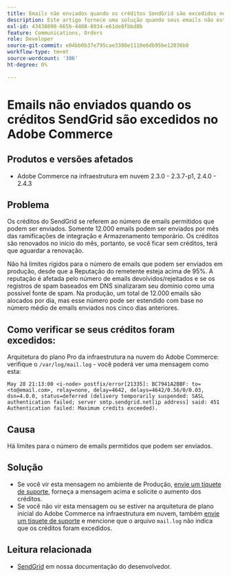 ```yaml
---
title: Emails não enviados quando os créditos SendGrid são excedidos no Adobe Commerce
description: Este artigo fornece uma solução quando seus emails não estão sendo enviados porque você excedeu o limite de créditos do SendGrid no Adobe Commerce.
exl-id: 43438890-665b-4408-8034-e61de8fbbd8b
feature: Communications, Orders
role: Developer
source-git-commit: e04bb0b37e795cae3380e1110e6db95be12036b0
workflow-type: tm+mt
source-wordcount: '306'
ht-degree: 0%

---
```


# Emails não enviados quando os créditos SendGrid são excedidos no Adobe Commerce

## Produtos e versões afetados

* Adobe Commerce na infraestrutura em nuvem 2.3.0 - 2.3.7-p1, 2.4.0 - 2.4.3

## Problema

Os créditos do SendGrid se referem ao número de emails permitidos que podem ser enviados. Somente 12.000 emails podem ser enviados por mês das ramificações de integração e Armazenamento temporário. Os créditos são renovados no início do mês, portanto, se você ficar sem créditos, terá que aguardar a renovação.

Não há limites rígidos para o número de emails que podem ser enviados em produção, desde que a Reputação do remetente esteja acima de 95%. A reputação é afetada pelo número de emails devolvidos/rejeitados e se os registros de spam baseados em DNS sinalizaram seu domínio como uma possível fonte de spam. Na produção, um total de 12.000 emails são alocados por dia, mas esse número pode ser estendido com base no número médio de emails enviados nos cinco dias anteriores.

## Como verificar se seus créditos foram excedidos:

Arquitetura do plano Pro da infraestrutura na nuvem do Adobe Commerce: verifique o `/var/log/mail.log` - você poderá ver uma mensagem como esta:

`May 28 21:13:00 <i-node> postfix/error[21335]: BC7941A2BBF: to=<to@email.com>, relay=none, delay=4642, delays=4642/0.56/0/0.03, dsn=4.0.0, status=deferred (delivery temporarily suspended: SASL authentication failed; server smtp.sendgrid.net[ip address] said: 451 Authentication failed: Maximum credits exceeded).`

## Causa

Há limites para o número de emails permitidos que podem ser enviados.

## Solução

* Se você vir esta mensagem no ambiente de Produção, [envie um tíquete de suporte](/help/help-center-guide/help-center/magento-help-center-user-guide.md#submit-ticket), forneça a mensagem acima e solicite o aumento dos créditos.
* Se você não vir esta mensagem ou se estiver na arquitetura de plano inicial do Adobe Commerce na infraestrutura em nuvem, também [envie um tíquete de suporte](/help/help-center-guide/help-center/magento-help-center-user-guide.md#submit-ticket) e mencione que o arquivo `mail.log` não indica que os créditos foram excedidos.

## Leitura relacionada

* [SendGrid](https://devdocs.magento.com/cloud/project/sendgrid.html) em nossa documentação do desenvolvedor.
